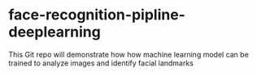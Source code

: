# face-recognition-pipline-deeplearning
This Git repo will demonstrate how how machine learning model can be trained to analyze images and identify facial landmarks
